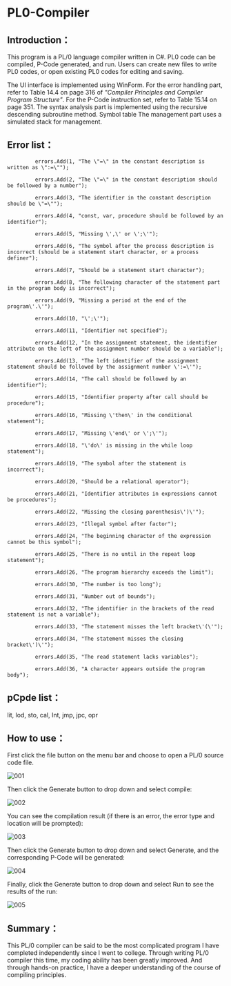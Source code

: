 # PL0-Compiler

## Introduction：

This program is a PL/0 language compiler written in C#. PL0 code can be compiled, P-Code generated, and run. Users can create new files to write PL0 codes, or open existing PL0 codes for editing and saving.

The UI interface is implemented using WinForm. For the error handling part, refer to Table 14.4 on page 316 of *"Compiler Principles and Compiler Program Structure"*. For the P-Code instruction set, refer to Table 15.14 on page 351. The syntax analysis part is implemented using the recursive descending subroutine method. Symbol table The management part uses a simulated stack for management.

## Error list：

             errors.Add(1, "The \"=\" in the constant description is written as \":=\"");
             
             errors.Add(2, "The \"=\" in the constant description should be followed by a number");
             
             errors.Add(3, "The identifier in the constant description should be \"=\"");
             
             errors.Add(4, "const, var, procedure should be followed by an identifier");
             
             errors.Add(5, "Missing \',\' or \';\'");
             
             errors.Add(6, "The symbol after the process description is incorrect (should be a statement start character, or a process definer");
             
             errors.Add(7, "Should be a statement start character");
             
             errors.Add(8, "The following character of the statement part in the program body is incorrect");
             
             errors.Add(9, "Missing a period at the end of the program\'.\'");
             
             errors.Add(10, "\';\'");
             
             errors.Add(11, "Identifier not specified");
             
             errors.Add(12, "In the assignment statement, the identifier attribute on the left of the assignment number should be a variable");
             
             errors.Add(13, "The left identifier of the assignment statement should be followed by the assignment number \':=\'");
             
             errors.Add(14, "The call should be followed by an identifier");
             
             errors.Add(15, "Identifier property after call should be procedure");
             
             errors.Add(16, "Missing \'then\' in the conditional statement");
             
             errors.Add(17, "Missing \'end\' or \';\'");
             
             errors.Add(18, "\'do\' is missing in the while loop statement");
             
             errors.Add(19, "The symbol after the statement is incorrect");
             
             errors.Add(20, "Should be a relational operator");
             
             errors.Add(21, "Identifier attributes in expressions cannot be procedures");
             
             errors.Add(22, "Missing the closing parenthesis\')\'");
             
             errors.Add(23, "Illegal symbol after factor");
             
             errors.Add(24, "The beginning character of the expression cannot be this symbol");
             
             errors.Add(25, "There is no until in the repeat loop statement");
             
             errors.Add(26, "The program hierarchy exceeds the limit");
             
             errors.Add(30, "The number is too long");
             
             errors.Add(31, "Number out of bounds");
             
             errors.Add(32, "The identifier in the brackets of the read statement is not a variable");
             
             errors.Add(33, "The statement misses the left bracket\'(\'");
             
             errors.Add(34, "The statement misses the closing bracket\')\'");
             
             errors.Add(35, "The read statement lacks variables");
             
             errors.Add(36, "A character appears outside the program body");

## pCpde list：

 lit, lod, sto, cal, Int, jmp, jpc, opr

## How to use：

First click the file button on the menu bar and choose to open a PL/0 source code file.

![001](/image001.png)

Then click the Generate button to drop down and select compile:

![002](/image002.png)

You can see the compilation result (if there is an error, the error type and location will be prompted):

![003](/image003.png)

Then click the Generate button to drop down and select Generate, and the corresponding P-Code will be generated:

![004](/image004.png)

Finally, click the Generate button to drop down and select Run to see the results of the run:

![005](/image005.png)

## Summary：

This PL/0 compiler can be said to be the most complicated program I have completed independently since I went to college. Through writing PL/0 compiler this time, my coding ability has been greatly improved. And through hands-on practice, I have a deeper understanding of the course of compiling principles.
